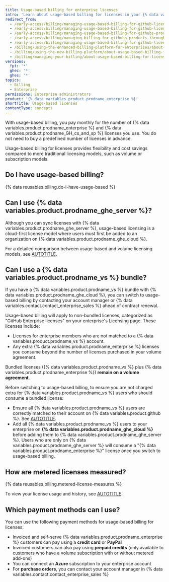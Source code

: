```yaml
---
title: Usage-based billing for enterprise licenses
intro: 'Learn about usage-based billing for licenses in your {% data variables.product.prodname_enterprise %} plan, whether you pay through {% data variables.product.company_short %} or Azure.'
redirect_from:
  - /early-access/billing/managing-usage-based-billing-for-github-licenses-through-github
  - /early-access/billing/managing-usage-based-billing-for-github-licenses-through-azure
  - /early-access/billing/managing-usage-based-billing-for-githubs-products-on-azure
  - /early-access/billing/managing-billing-for-githubs-products-through-azure
  - /early-access/billing/managing-usage-based-billing-for-github-licenses
  - /billing/using-the-enhanced-billing-platform-for-enterprises/about-usage-based-billing-for-licenses
  - /billing/using-the-new-billing-platform/about-usage-based-billing-for-licenses
  - /billing/managing-your-billing/about-usage-based-billing-for-licenses
versions:
  fpt: '*'
  ghec: '*'
  ghes: '*'
topics:
  - Billing
  - Enterprise
permissions: Enterprise administrators
product: '{% data variables.product.prodname_enterprise %}'
shortTitle: Usage-based licenses
contentType: concepts
---
```


With usage-based billing, you pay monthly for the number of {% data variables.product.prodname_enterprise %} and {% data variables.product.prodname_GH_cs_and_sp %} licenses you use. You do not need to buy a predefined number of licenses in advance.

Usage-based billing for licenses provides flexibility and cost savings compared to more traditional licensing models, such as volume or subscription models.

## Do I have usage-based billing?

{% data reusables.billing.do-i-have-usage-based %}

## Can I use {% data variables.product.prodname_ghe_server %}?

Although you can sync licenses with {% data variables.product.prodname_ghe_server %}, usage-based licensing is a cloud-first license model where users must first be added to an organization on {% data variables.product.prodname_ghe_cloud %}.

For a detailed comparison between usage-based and volume licensing models, see [AUTOTITLE](/billing/concepts/enterprise-billing/combined-enterprise-use#about-licensing-models).

## Can I use a {% data variables.product.prodname_vs %} bundle?

If you have a {% data variables.product.prodname_vs %} bundle with {% data variables.product.prodname_ghe_cloud %}, you can switch to usage-based billing by contacting your account manager or {% data variables.contact.contact_enterprise_sales %} ahead of contract renewal.

Usage-based billing will apply to non-bundled licenses, categorized as "GitHub Enterprise licenses" on your enterprise's Licensing page. These licenses include:

* Licenses for enterprise members who are not matched to a {% data variables.product.prodname_vs %} account.
* Any extra {% data variables.product.prodname_enterprise %} licenses you consume beyond the number of licenses purchased in your volume agreement.

Bundled licenses ({% data variables.product.prodname_vs %} plus {% data variables.product.prodname_enterprise %}) **remain on a volume agreement**.

Before switching to usage-based billing, to ensure you are not charged extra for {% data variables.product.prodname_vs %} users who should consume a bundled license:

* Ensure all {% data variables.product.prodname_vs %} users are correctly matched to their account on {% data variables.product.github %}. See [AUTOTITLE](/enterprise-cloud@latest/billing/how-tos/set-up-payment/set-up-vs-subscription#reconciling-users-across-visual-studio-and-github).
* Add all {% data variables.product.prodname_vs %} users to your enterprise on **{% data variables.product.prodname_ghe_cloud %}** before adding them to {% data variables.product.prodname_ghe_server %}. Users who are only on {% data variables.product.prodname_ghe_server %} will consume a "{% data variables.product.prodname_enterprise %}" license once you switch to usage-based billing.

## How are metered licenses measured?

{% data reusables.billing.metered-license-measures %}

To view your license usage and history, see [AUTOTITLE](/billing/how-tos/manage-plan-and-licenses/view-enterprise-usage).

## Which payment methods can I use?

You can use the following payment methods for usage-based billing for licenses:

* Invoiced and self-serve {% data variables.product.prodname_enterprise %} customers can pay using a **credit card** or **PayPal**
* Invoiced customers can also pay using **prepaid credits** (only available to customers who have a volume subscription with or without metered add-ons)
* You can connect an **Azure** subscription to your enterprise account
* For **purchase orders**, you can contact your account manager in {% data variables.contact.contact_enterprise_sales %}
